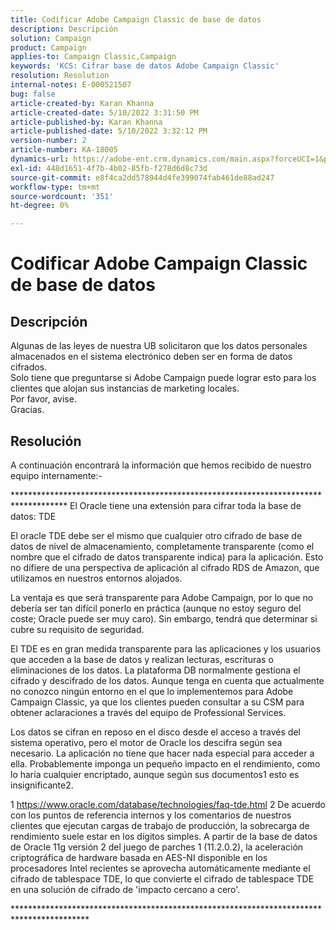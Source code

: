 ```yaml
---
title: Codificar Adobe Campaign Classic de base de datos
description: Descripción
solution: Campaign
product: Campaign
applies-to: Campaign Classic,Campaign
keywords: 'KCS: Cifrar base de datos Adobe Campaign Classic'
resolution: Resolution
internal-notes: E-000521507
bug: false
article-created-by: Karan Khanna
article-created-date: 5/10/2022 3:31:50 PM
article-published-by: Karan Khanna
article-published-date: 5/10/2022 3:32:12 PM
version-number: 2
article-number: KA-18005
dynamics-url: https://adobe-ent.crm.dynamics.com/main.aspx?forceUCI=1&pagetype=entityrecord&etn=knowledgearticle&id=3bde304a-76d0-ec11-a7b5-00224809c556
exl-id: 448d1651-4f7b-4b02-85fb-f278d6d8c73d
source-git-commit: e8f4ca2dd578944d4fe399074fab461de88ad247
workflow-type: tm+mt
source-wordcount: '351'
ht-degree: 0%

---
```


# Codificar Adobe Campaign Classic de base de datos

## Descripción

Algunas de las leyes de nuestra UB solicitaron que los datos personales almacenados en el sistema electrónico deben ser en forma de datos cifrados.
<br>Solo tiene que preguntarse si Adobe Campaign puede lograr esto para los clientes que alojan sus instancias de marketing locales.
<br>Por favor, avise.
<br>Gracias.

## Resolución


A continuación encontrará la información que hemos recibido de nuestro equipo internamente:-

\*\*\*\*\*\*\*\*\*\*\*\*\*\*\*\*\*\*\*\*\*\*\*\*\*\*\*\*\*\*\*\*\*\*\*\*\*\*\*\*\*\*\*\*\*\*\*\*\*\*\*\*\*\*\*\*\*\*\*\*\*\*\*\*\*\*\*\*\*\*\*\*\*\*\*\*\*\*\*\*\*\*\*\* El Oracle tiene una extensión para cifrar toda la base de datos: TDE

El oracle TDE debe ser el mismo que cualquier otro cifrado de base de datos de nivel de almacenamiento, completamente transparente (como el nombre que el cifrado de datos transparente indica) para la aplicación. Esto no difiere de una perspectiva de aplicación al cifrado RDS de Amazon, que utilizamos en nuestros entornos alojados.

La ventaja es que será transparente para Adobe Campaign, por lo que no debería ser tan difícil ponerlo en práctica (aunque no estoy seguro del coste; Oracle puede ser muy caro). Sin embargo, tendrá que determinar si cubre su requisito de seguridad.

El TDE es en gran medida transparente para las aplicaciones y los usuarios que acceden a la base de datos y realizan lecturas, escrituras o eliminaciones de los datos. La plataforma DB normalmente gestiona el cifrado y descifrado de los datos. Aunque tenga en cuenta que actualmente no conozco ningún entorno en el que lo implementemos para Adobe Campaign Classic, ya que los clientes pueden consultar a su CSM para obtener aclaraciones a través del equipo de Professional Services.

Los datos se cifran en reposo en el disco desde el acceso a través del sistema operativo, pero el motor de Oracle los descifra según sea necesario. La aplicación no tiene que hacer nada especial para acceder a ella. Probablemente imponga un pequeño impacto en el rendimiento, como lo haría cualquier encriptado, aunque según sus documentos1 esto es insignificante2.

1 https://www.oracle.com/database/technologies/faq-tde.html 2 De acuerdo con los puntos de referencia internos y los comentarios de nuestros clientes que ejecutan cargas de trabajo de producción, la sobrecarga de rendimiento suele estar en los dígitos simples. A partir de la base de datos de Oracle 11g versión 2 del juego de parches 1 (11.2.0.2), la aceleración criptográfica de hardware basada en AES-NI disponible en los procesadores Intel recientes se aprovecha automáticamente mediante el cifrado de tablespace TDE, lo que convierte el cifrado de tablespace TDE en una solución de cifrado de &#39;impacto cercano a cero&#39;.

\*\*\*\*\*\*\*\*\*\*\*\*\*\*\*\*\*\*\*\*\*\*\*\*\*\*\*\*\*\*\*\*\*\*\*\*\*\*\*\*\*\*\*\*\*\*\*\*\*\*\*\*\*\*\*\*\*\*\*\*\*\*\*\*\*\*\*\*\*\*\*\*\*\*\*\*\*\*\*\*\*\*\*\*\*\*\*\*\*

